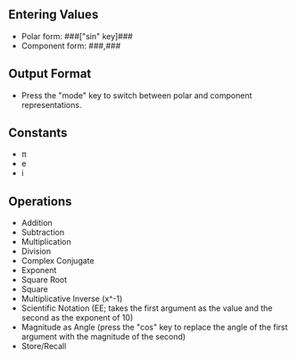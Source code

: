 ## Entering Values
* Polar form: ###["sin" key]###
* Component form: ###,###

## Output Format
* Press the "mode" key to switch between polar and component representations.

## Constants
* π
* e
* i

## Operations
* Addition
* Subtraction
* Multiplication
* Division
* Complex Conjugate
* Exponent
* Square Root
* Square
* Multiplicative Inverse (x^-1)
* Scientific Notation (EE; takes the first argument as the value and the second as the exponent of 10)
* Magnitude as Angle (press the "cos" key to replace the angle of the first argument with the magnitude of the second)
* Store/Recall
